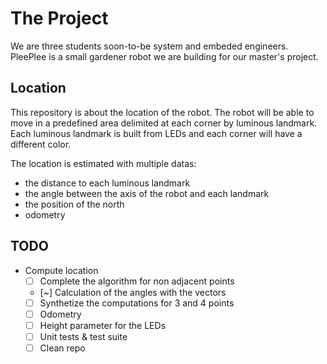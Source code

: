 # The Project

We are three students soon-to-be system and embeded engineers.
PleePlee is a small gardener robot we are building for our master's project.

## Location

This repository is about the location of the robot. The robot will be able to
move in a predefined area delimited at each corner by luminous landmark.
Each luminous landmark is built from LEDs and each corner will have a different
color.

The location is estimated with multiple datas:
  - the distance to each luminous landmark
  - the angle between the axis of the robot and each landmark
  - the position of the north
  - odometry

## TODO

* Compute location
  * [ ] Complete the algorithm for non adjacent points
  * [~] Calculation of the angles with the vectors
  * [ ] Synthetize the computations for 3 and 4 points
  * [ ] Odometry
  * [ ] Height parameter for the LEDs
  * [ ] Unit tests & test suite
  * [ ] Clean repo
